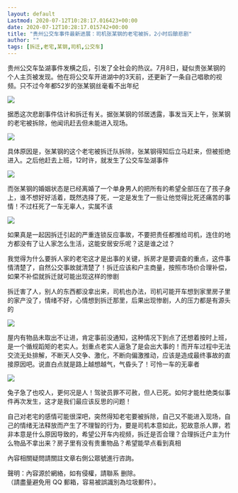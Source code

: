 ```yaml
---
layout: default
Lastmod: 2020-07-12T10:28:17.016423+00:00
date: 2020-07-12T10:28:17.015742+00:00
title: "贵州公交车事件最新进展：司机张某钢的老宅被拆，2小时后酿悲剧"
author: ""
tags: [拆迁,老宅,某钢,司机,公交车]
---
```


贵州公交车坠湖事件发横之后，引发了全社会的热议。7月8日，疑似贵张某钢的个人主页被发现。他在将公交车开进湖中的3天前，还更新了一条自己唱歌的视频。只不过今年都52岁的张某钢丝毫看不出年纪

![](https://images.weserv.nl/?url=https%3A//mmbiz.qpic.cn/mmbiz_jpg/7WDcqwicLxXQtDSFgfGLt1bOaz4knLzKZpnvFic3p1wsArMJe0aEOhEbRTn3EOfoicVoFoFytTEJCVib6V1NEaNWIg/640%3Fwx_fmt%3Djpeg)

据悉这次悲剧事件估计和拆迁有关。据张某钢的邻居透露，事发当天上午，张某钢的老宅被拆除，他闻讯赶去但未能进入现场。  

![](https://images.weserv.nl/?url=https%3A//mmbiz.qpic.cn/mmbiz_jpg/7WDcqwicLxXQtDSFgfGLt1bOaz4knLzKZ1I9JSictBL52u3kZPgsNr62dCB2YDNBOibaQe65JgssQHEfWEyVcwpng/640%3Fwx_fmt%3Djpeg)

具体原因是，张某钢的这个老宅被拆迁队拆除，张某钢得知后立马赶来，但被拒绝进入。之后他赶去上班，12时许，就发生了公交车坠湖事件  

![](https://images.weserv.nl/?url=https%3A//mmbiz.qpic.cn/mmbiz_png/7WDcqwicLxXQtDSFgfGLt1bOaz4knLzKZet0W3KhSuic8rLHQYzxNZzicdCQqo2enPCPtq6b1uWDr5hYoSK6toJLQ/640%3Fwx_fmt%3Dpng)

而张某钢的婚姻状态是已经离婚了一个单身男人的把所有的希望全部压在了孩子身上，谁不想好好活着，既然选择了死，一定是发生了一些让他觉得比死还痛苦的事情！不过枉死了一车无辜人，实属不该

![](https://images.weserv.nl/?url=https%3A//mmbiz.qpic.cn/mmbiz_png/7WDcqwicLxXQtDSFgfGLt1bOaz4knLzKZ6ArgxXf00gfv6SpicUfmyyKCOxDxB7nf1sqFjMBk0ea5FsT3mmP6Tyw/640%3Fwx_fmt%3Dpng)

如果真是一起因拆迁引起的严重连锁反应事故，不要把责任都推给司机，连住的地方都没有了让人家怎么生活，这能安居安乐呢？这是谁之过？

我觉得为什么要拆人家的老宅这才是出事的关键，拆房才是要调查的重点，这件事情清楚了，自然公交事故就清楚了！拆迁应该和户主商量，按照市场价合理补偿，如果不补偿就拆迁就可能出现这样的惨剧

拆迁害了人，别人的东西都没拿出来，司机也办法，司机可能开车想到家里房子里的家产没了，情绪不好，心情想到拆迁那里，后果出现惨剧，人的压力都是有源头的

![](https://images.weserv.nl/?url=https%3A//mmbiz.qpic.cn/mmbiz_png/7WDcqwicLxXQtDSFgfGLt1bOaz4knLzKZrjn1wvbDvEtHVcLcdDIvicSJ7ETDibYDuqoXqXlicIE69whMELWhpfwmQ/640%3Fwx_fmt%3Dpng)

屋内有物品未取出不让进，肯定事前没通知，这种情况下到点了还想着按时上班，是一个循规蹈矩的老实人。划重点老实人逼急了是会出大事的！而开车过程中无法交流无处排解，不断天人交争、激化，不断向偏激推动，应该是造成最终事故的直接原因吧。说直白点就是路上越想越气，气昏头了！可怜一车的无辜者

![](https://images.weserv.nl/?url=https%3A//mmbiz.qpic.cn/mmbiz_png/7WDcqwicLxXQtDSFgfGLt1bOaz4knLzKZxmDxOBLaxkz1YNFJzSuBAK3GJ7SPfmOs5JnlaCM44g10oxRhSdnLXQ/640%3Fwx_fmt%3Dpng)

兔子急了也咬人，更何况是人！驾驶员罪不可赦，但人已死。如何才能杜绝类似事件再次发生，这才是我们最应该反思的问题！  

自己对老宅的感情可能很深吧，突然得知老宅要被拆除，自己又不能进入现场，自己的情绪无法释放而产生了不理智的行为，要是司机本意如此，犯故意杀人罪，若非本意是什么原因导致的，希望公开车内视频，拆迁是否合理？合理拆迁户主为什么物品不拿出来？房子里有没有贵重物品？希望能早点看到真相

  

內容相關疑問請關註文章右側公眾號進行咨詢。

聲明：內容源於網絡，如有侵權，請聯系 删除。  
（請盡量避免用 QQ 郵箱，容易被誤識別為垃圾郵件）。

